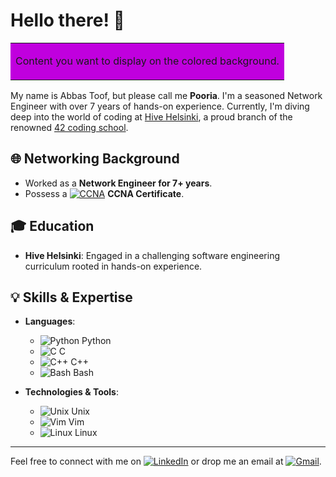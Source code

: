 # Hello there! 👋
<table><tr><td bgcolor="color_code">

Content you want to display on the colored background.

</td></tr></table>

My name is Abbas Toof, but please call me **Pooria**. I'm a seasoned Network Engineer with over 7 years of hands-on experience. Currently, I'm diving deep into the world of coding at [Hive Helsinki](https://www.hive.fi/), a proud branch of the renowned [42 coding school](https://www.42.fr/).

## 🌐 Networking Background
- Worked as a **Network Engineer for 7+ years**.
- Possess a [![CCNA](https://img.shields.io/badge/-CCNA-5896AB?style=flat-square&logo=Cisco&logoColor=white)](https://www.credly.com/badges/18f3d14f-acb1-4f94-9e8a-a65e4fa2af17?source=linked_in_profile) **CCNA Certificate**.

## 🎓 Education
- **Hive Helsinki**: Engaged in a challenging software engineering curriculum rooted in hands-on experience.

## 💡 Skills & Expertise
- **Languages**: 
  - ![Python](https://img.shields.io/badge/-Python-3776AB?style=flat-square&logo=Python&logoColor=white) Python
  - ![C](https://img.shields.io/badge/-C-A8B9CC?style=flat-square&logo=C&logoColor=black) C
  - ![C++](https://img.shields.io/badge/-C++-00599C?style=flat-square&logo=C%2B%2B&logoColor=white) C++
  - ![Bash](https://img.shields.io/badge/-Bash-4EAA25?style=flat-square&logo=GNU-Bash&logoColor=white) Bash
  
- **Technologies & Tools**: 
  - ![Unix](https://img.shields.io/badge/-Unix-black?style=flat-square&logo=Unix&logoColor=white) Unix
  - ![Vim](https://img.shields.io/badge/-Vim-019733?style=flat-square&logo=Vim&logoColor=white) Vim
  - ![Linux](https://img.shields.io/badge/-Linux-FCC624?style=flat-square&logo=Linux&logoColor=black) Linux
  
---

Feel free to connect with me on [![LinkedIn](https://img.shields.io/badge/-LinkedIn-0077B5?style=flat-square&logo=LinkedIn&logoColor=white)](https://www.linkedin.com/in/abbastoof/) or drop me an email at [![Gmail](https://img.shields.io/badge/-Gmail-EA4335?style=flat-square&logo=Gmail&logoColor=white)](mailto:abbas.toof@gmail.com).

